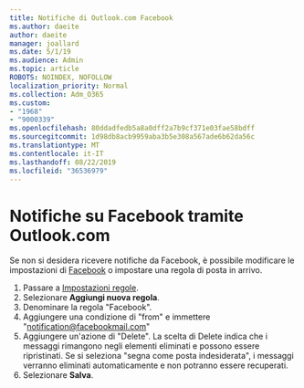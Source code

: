 ```yaml
---
title: Notifiche di Outlook.com Facebook
ms.author: daeite
author: daeite
manager: joallard
ms.date: 5/1/19
ms.audience: Admin
ms.topic: article
ROBOTS: NOINDEX, NOFOLLOW
localization_priority: Normal
ms.collection: Adm_O365
ms.custom:
- "1968"
- "9000339"
ms.openlocfilehash: 80ddadfedb5a8a0dff2a7b9cf371e03fae58bdff
ms.sourcegitcommit: 1d98db8acb9959aba3b5e308a567ade6b62da56c
ms.translationtype: MT
ms.contentlocale: it-IT
ms.lasthandoff: 08/22/2019
ms.locfileid: "36536979"
---
```

# <a name="facebook-notifications-using-outlookcom"></a>Notifiche su Facebook tramite Outlook.com

Se non si desidera ricevere notifiche da Facebook, è possibile modificare le impostazioni di [Facebook](https://www.facebook.com/settings?tab=notifications) o impostare una regola di posta in arrivo.

1. Passare a [Impostazioni regole](https://outlook.live.com/mail/options/mail/rules/inboxRules).
1. Selezionare **Aggiungi nuova regola**.
1. Denominare la regola "Facebook".
1. Aggiungere una condizione di "from" e immettere "notification@facebookmail.com"
1. Aggiungere un'azione di "Delete". La scelta di Delete indica che i messaggi rimangono negli elementi eliminati e possono essere ripristinati. Se si seleziona "segna come posta indesiderata", i messaggi verranno eliminati automaticamente e non potranno essere recuperati.
1. Selezionare **Salva**.